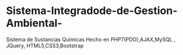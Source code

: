# Sistema-Integradode-de-Gestion-Ambiental-
Sistema de Sustancias Quimicas Hecho en PHP7(PDO),AJAX,MySQL , JQuery, HTML5,CSS3,Bootstrap

